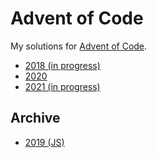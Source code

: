 # Advent of Code

My solutions for [Advent of Code](https://adventofcode.com).

- [2018 (in progress)](./cmd/2018)
- [2020](./cmd/2020)
- [2021 (in progress)](./cmd/2021)

## Archive

- [2019 (JS)](https://github.com/manisenkov/advent-of-code/tree/js-2019)

